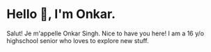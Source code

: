 # Hello 👋, I'm Onkar.
Salut! Je m'appelle Onkar Singh. Nice to have you here! I am a 16 y/o highschool senior who loves to explore new stuff. 
